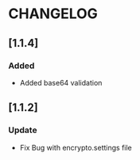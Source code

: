 # CHANGELOG

## [1.1.4]
### Added

- Added base64 validation

## [1.1.2]
### Update
- Fix Bug with encrypto.settings file